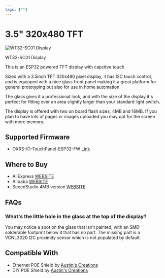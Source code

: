 ```yaml
---
tags: [""]
---
```


# 3.5" 320x480 TFT

<!-- Board Image -->
![WT32-SC01 Display](/images/addons/wt32-sc01.jpg)

<!-- Board Description -->
WT32-SC01 Display

This is an ESP32 powered TFT display with capcitve touch.

Sized with a 3.5inch TFT 320x480 pixel display, it has I2C touch control, and is equipped with a nice glass front panel making it a great platform for general prototyping but also for use in home automation.

The glass gives it a professional look, and with the size of the display it's perfect for fitting over an area slightly larger than your standard light switch.

The display is offered with two on board flash sizes, 4MB and 16MB. If you plan to have lots of pages or images uploaded you may opt for the screen with more memory.

## Supported Firmware
- OXRS-IO-TouchPanel-ESP32-FW  [Link](/docs/firmware/touch-panel-esp32.md)

## Where to Buy
- AliExpress [WEBSITE](https://www.aliexpress.com/wholesale?SearchText=wt32-sc01)
- Alibaba [WEBSITE](https://www.alibaba.com/trade/search?SearchText=wt32-sc01)
- SeeedStudio 4MB version [WEBSITE](https://www.seeedstudio.com/ESP32-Development-board-WT32-SC01-p-4735.html)

## FAQs
### What's the little hole in the glass at the top of the display?
You may notice a spot on the glass that isn't painted, with an SMD solderable footprint below it that has no part. The missing part is a VCNL3020 I2C proximity sensor which is not populated by default.

## Compatible With
- Ethernet POE Shield by [Austin's Creations](https://www.austinscreations.ca/oxrs)
- DIY POE Shield by [Austin's Creations](https://www.austinscreations.ca/oxrs)
